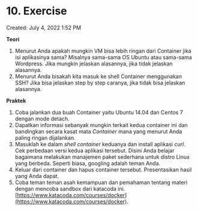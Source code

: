 # 10. Exercise

Created: July 4, 2022 1:52 PM

**Teori**

1. Menurut Anda apakah mungkin VM bisa lebih ringan dari Container jika isi aplikasinya sama? Misalnya sama-sama OS Ubuntu atau sama-sama Wordpress. Jika mungkin jelaskan alasannya, jika tidak jelaskan alasannya.
2. Menurut Anda bisakah kita masuk ke shell Container menggunakan SSH? Jika bisa jelaskan step by step caranya, jika tidak bisa jelaskan alasannya.

**Praktek**

1. Coba jalankan dua buah Container yaitu Ubuntu 14.04 dan Centos 7 dengan mode detach.
2. Dapatkan informasi sebanyak mungkin terkait kedua container ini dan bandingkan secara kasat mata *Container* mana yang menurut Anda paling ringan dijalankan.
3. Masuklah ke dalam *shell container* keduanya dan install aplikasi *curl*. Cek perbedaan versi kedua aplikasi tersebut. Disini Anda belajar bagaimana melakukan manajemen paket sederhana untuk distro Linux yang berbeda. Seperti biasa, googling adalah teman Anda.
4. Keluar dari container dan hapus container tersebut. Presentasikan hasil yang Anda dapat.
5. Coba teman teman asah kemampuan dan pemahaman tentang materi dengan mencoba sandbox dari katacoda ini. [https://www.katacoda.com/courses/docker](https://www.katacoda.com/courses/docker).